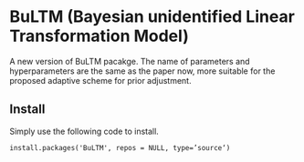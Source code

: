 # BuLTM (Bayesian unidentified Linear Transformation Model)

A new version of BuLTM pacakge. The name of parameters and hyperparameters are the same as the paper now, more suitable for the proposed adaptive scheme for prior adjustment. 

## Install 

Simply use the following code to install. 
```
install.packages('BuLTM', repos = NULL, type=’source‘)
```



